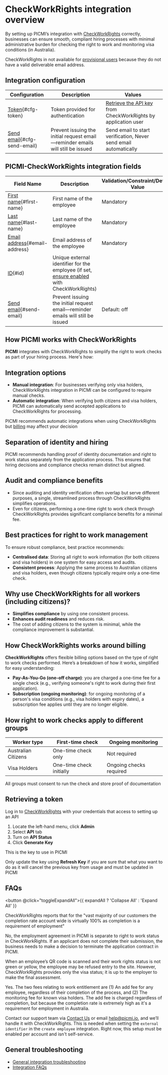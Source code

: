 # CheckWorkRights integration overview

By setting up PICMI’s integration with [CheckWorkRights](https://checkworkrights.com.au) correctly, businesses can
ensure smooth, compliant hiring processes with
minimal administrative burden for checking the right to work and monitoring visa conditions (in Australia).

<prompt>

CheckWorkRights in not available for [provisional users](../article/provisional-user.md) because they do not have a valid deliverable email address.

</prompt>

## Integration configuration

| Configuration                                  | Description                                                                    | Values                                                                               |
|------------------------------------------------|--------------------------------------------------------------------------------|--------------------------------------------------------------------------------------|
| [Token](#cfg-token){#cfg-token}                | Token provided for authentication                                              | [Retrieve the API key](#retrieving-a-token) from CheckWorkRights by application user |
| [Send email](#cfg-send-email){#cfg-send-email} | Prevent issuing the initial request email—reminder emails will still be issued | Send email to start verification, Never send email automatically                     |

## PICMI-CheckWorkRights integration fields

| Field Name                                      | Description                                                                                                                                                           | Validation/Constraint/Default Value | Source                    |
|-------------------------------------------------|-----------------------------------------------------------------------------------------------------------------------------------------------------------------------|-------------------------------------|---------------------------|
| [First name](#first-name){#first-name}          | First name of the employee                                                                                                                                            | Mandatory                           | Personal Information      |
| [Last name](#last-name){#last-name}             | Last name of the employee                                                                                                                                             | Mandatory                           | Personal Information      |
| [Email address](#email-address){#email-address} | Email address of the employee                                                                                                                                         | Mandatory                           | Personal Information      |
| [ID](#id){#id}                                  | Unique external identifier for the employee (if set, [ensure enabled](#what-to-do-with-the-foreignkey_id-is-not-found-error-on-the-integration) with CheckWorkRights) |                                     | Integration Configuration |
| [Send email](#send-email){#send-email}          | Prevent issuing the initial request email—reminder emails will still be issued                                                                                        | Default: off                        | Integration Configuration |

<explanation>

## How PICMI works with CheckWorkRights

**PICMI** integrates with CheckWorkRights to simplify the right to work checks as part of your hiring process. Here's
how:

## Integration options

- **Manual integration**: For businesses verifying only visa holders, CheckWorkRights integration in PICMI can be
  configured to
  require manual checks.
- **Automatic integration**: When verifying both citizens and visa holders, PICMI can automatically send accepted
  applications to CheckWorkRights for processing.

<prompt>

PICMI recommends automatic integrations when using CheckWorkRights
but [billing](#how-checkworkerrights-CheckWorkRights-works-around-billing) may affect your decision

</prompt>

## Separation of identity and hiring

PICMI recommends handling proof of identity documentation and right to work status separately from the application
process. This ensures that
hiring decisions and compliance checks remain distinct but aligned.

## Audit and compliance benefits

- Since auditing and identity verification often overlap but serve different purposes, a single, streamlined process
  through CheckWorkRights simplifies operations.
- Even for citizens, performing a one-time right to work check through CheckWorkRights provides significant compliance
  benefits for a
  minimal fee.

## Best practices for right to work management

To ensure robust compliance, best practice recommends:

- **Centralised data**: Storing all right to work information (for both citizens and visa holders) in one system for
  easy
  access and audits.
- **Consistent process**: Applying the same process to Australian citizens and visa holders, even though citizens
  typically require only a one-time check.

## Why use CheckWorkRights for all workers (including citizens)?

- **Simplifies compliance** by using one consistent process.
- **Enhances audit readiness** and reduces risk.
- The cost of adding citizens to the system is minimal, while the compliance improvement is substantial.

## How CheckWorkRights works around billing

**CheckWorkRights** offers flexible billing options based on the type of right to work checks performed.
Here’s a breakdown of how it works, simplified for easy understanding:

* **Pay-As-You-Go (one-off charge)**: you are charged a one-time fee for a single check (e.g., verifying someone's right
  to work
  during their first application).
* **Subscription (ongoing monitoring)**: for ongoing monitoring of a person's visa conditions (e.g., visa holders with
  expiry dates), a subscription fee applies until they are no longer eligible.

## How right to work checks apply to different groups

| **Worker type**     | **First-time check**     | **Ongoing monitoring**  |
|---------------------|--------------------------|-------------------------|
| Australian Citizens | One-time check only      | Not required            |
| Visa Holders        | One-time check initially | Ongoing checks required |

<prompt>

All groups must consent to run the check and store proof of documentation

</prompt>

<instructions>

## Retrieving a token

Log in to [CheckWorkRights](https://app.checkworkrights.com.au) with your credentials that access to setting up an API

1. Locate the left-hand menu, click **Admin**
2. Select **API** tab
3. Turn on **API Status**
4. Click **Generate Key**

This is the key to use in PICMI

<prompt>

Only update the key using **Refresh Key** if you are sure that what you want to do as it will cancel the previous key
from usage and must be updated in PICMI

</prompt>

</instructions>

## FAQs

<button @click="toggleExpandAll">{{ expandAll ? 'Collapse All' : 'Expand All' }}</button>

<faq question="What should we expect as the completion rate of Australian citizens as a percentage?" :expandAll="expandAll">

CheckWorkRights reports that for the "vast majority of our customers the completion rate account wide is virtually 100%
as completion is a requirement of employment"

</faq>

<faq question="If an applicant does not complete their CheckWorkRights submission, will their application contract be terminated in PICMI?" :expandAll="expandAll">

No, the employment agreement in PICMI is separate to right to work status in CheckWorkRights. If an applicant does not
complete their
submission, the business needs to make a decision to terminate the application contract in PICMI.

</faq>

<faq question="What happens if an employee’s does not complete their submission or fails and turns up onsite?" :expandAll="expandAll">

When an employee’s QR code is scanned and their work rights status is not green or yellow, the employee may be refused
entry to the site. However, CheckWorkRights provides only the visa status; it is up to the employer to make the final
assessment.

</faq>

<faq question="Do you charge for applicants who do not complete the process, particularly in the case of Australian citizens?" :expandAll="expandAll">

Yes. The two fees relating to work entitlement are (1) An add fee for any employee, regardless of their completion of
the process, and (2) The monitoring fee for known visa holders. The add fee is charged regardless of completion, but
because the completion rate is extremely high as it's a requirement for employment in Australia.

</faq>


<faq question="What to do with 'The foreignkey_id is not found' error on the integration?" :expandAll="expandAll">

Contact our support team via <a href="https://www.picmi.io/contact-us" target="_blank">Contact Us</a> or
email <a href="mailto:help@picmi.com" target="_blank">help@picmi.io</a>, and we’ll handle it with CheckWorkRights. This
is needed when setting the `external identifier` in the `create employee` integration. Right now, this setup must be
enabled per account and isn't self-service.

</faq>

## General troubleshooting

- [General integration troubleshooting](integrations#troubleshooting)
- [Integration FAQs](../faqs#integrations)

</explanation>

<script setup lang="ts">import {ref} from 'vue';

const expandAll = ref(false);

const toggleExpandAll = () => {
  expandAll.value = !expandAll.value;
}
</script>

